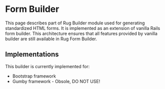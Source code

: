# Form Builder

This page describes part of Rug Builder module used for generating standardized HTML forms. It is implemented as an extension of vanilla Rails form builder. This architecture ensures that all features provided by vanilla builder are still available in Rug Form Builder.

## Implementations

This builder is currently implemented for:
- Bootstrap framework
- Gumby framework - Obsole, DO NOT USE!